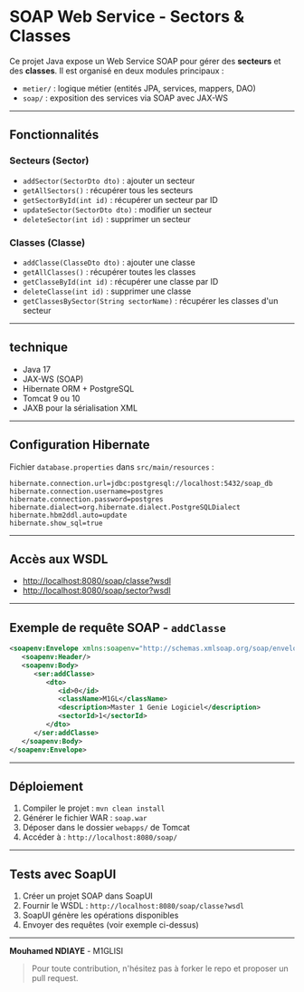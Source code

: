 # SOAP Web Service - Sectors & Classes

Ce projet Java expose un Web Service SOAP pour gérer des **secteurs** et des **classes**. Il est organisé en deux modules principaux :

* `metier/` : logique métier (entités JPA, services, mappers, DAO)
* `soap/` : exposition des services via SOAP avec JAX-WS

---

## Fonctionnalités

### Secteurs (Sector)

* `addSector(SectorDto dto)` : ajouter un secteur
* `getAllSectors()` : récupérer tous les secteurs
* `getSectorById(int id)` : récupérer un secteur par ID
* `updateSector(SectorDto dto)` : modifier un secteur
* `deleteSector(int id)` : supprimer un secteur

### Classes (Classe)

* `addClasse(ClasseDto dto)` : ajouter une classe
* `getAllClasses()` : récupérer toutes les classes
* `getClasseById(int id)` : récupérer une classe par ID
* `deleteClasse(int id)` : supprimer une classe
* `getClassesBySector(String sectorName)` : récupérer les classes d'un secteur

---

## technique

* Java 17
* JAX-WS (SOAP)
* Hibernate ORM + PostgreSQL
* Tomcat 9 ou 10
* JAXB pour la sérialisation XML

---

## Configuration Hibernate

Fichier `database.properties` dans `src/main/resources` :

```properties
hibernate.connection.url=jdbc:postgresql://localhost:5432/soap_db
hibernate.connection.username=postgres
hibernate.connection.password=postgres
hibernate.dialect=org.hibernate.dialect.PostgreSQLDialect
hibernate.hbm2ddl.auto=update
hibernate.show_sql=true
```

---

## Accès aux WSDL

* [http://localhost:8080/soap/classe?wsdl](http://localhost:8080/soap/classe?wsdl)
* [http://localhost:8080/soap/sector?wsdl](http://localhost:8080/soap/sector?wsdl)

---

## Exemple de requête SOAP - `addClasse`

```xml
<soapenv:Envelope xmlns:soapenv="http://schemas.xmlsoap.org/soap/envelope/" xmlns:ser="http://service.webservice.soapws.com/">
   <soapenv:Header/>
   <soapenv:Body>
      <ser:addClasse>
         <dto>
            <id>0</id>
            <className>M1GL</className>
            <description>Master 1 Genie Logiciel</description>
            <sectorId>1</sectorId>
         </dto>
      </ser:addClasse>
   </soapenv:Body>
</soapenv:Envelope>
```

---

## Déploiement

1. Compiler le projet : `mvn clean install`
2. Générer le fichier WAR : `soap.war`
3. Déposer dans le dossier `webapps/` de Tomcat
4. Accéder à : `http://localhost:8080/soap/`

---

## Tests avec SoapUI

1. Créer un projet SOAP dans SoapUI
2. Fournir le WSDL : `http://localhost:8080/soap/classe?wsdl`
3. SoapUI génère les opérations disponibles
4. Envoyer des requêtes (voir exemple ci-dessus)

---



**Mouhamed NDIAYE** - M1GLISI


> Pour toute contribution, n'hésitez pas à forker le repo et proposer un pull request.
